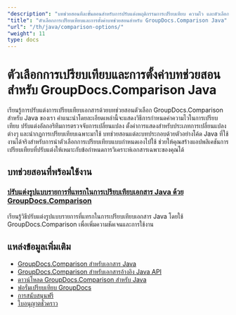 ```yaml
---
"description": "บทช่วยสอนทีละขั้นตอนสำหรับการปรับแต่งพฤติกรรมการเปรียบเทียบ ความไว และตัวเลือกการแสดงผลด้วย GroupDocs.Comparison สำหรับ Java"
"title": "ตัวเลือกการเปรียบเทียบและการตั้งค่าบทช่วยสอนสำหรับ GroupDocs.Comparison Java"
"url": "/th/java/comparison-options/"
"weight": 11
type: docs
---
```

# ตัวเลือกการเปรียบเทียบและการตั้งค่าบทช่วยสอนสำหรับ GroupDocs.Comparison Java

เรียนรู้การปรับแต่งการเปรียบเทียบเอกสารด้วยบทช่วยสอนตัวเลือก GroupDocs.Comparison สำหรับ Java ของเรา คำแนะนำโดยละเอียดเหล่านี้จะแสดงวิธีการกำหนดค่าความไวในการเปรียบเทียบ ปรับแต่งอัลกอริทึมการตรวจจับการเปลี่ยนแปลง ตั้งค่าการแสดงสำหรับประเภทการเปลี่ยนแปลงต่างๆ และนำกฎการเปรียบเทียบเฉพาะมาใช้ บทช่วยสอนแต่ละบทประกอบด้วยตัวอย่างโค้ด Java ที่ใช้งานได้จริงสำหรับการนำตัวเลือกการเปรียบเทียบแบบกำหนดเองไปใช้ ช่วยให้คุณสร้างแอปพลิเคชันการเปรียบเทียบที่ปรับแต่งให้เหมาะกับข้อกำหนดการวิเคราะห์เอกสารเฉพาะของคุณได้

## บทช่วยสอนที่พร้อมใช้งาน

### [ปรับแต่งรูปแบบรายการที่แทรกในการเปรียบเทียบเอกสาร Java ด้วย GroupDocs.Comparison](./groupdocs-comparison-java-custom-inserted-item-styles/)
เรียนรู้วิธีปรับแต่งรูปแบบรายการที่แทรกในการเปรียบเทียบเอกสาร Java โดยใช้ GroupDocs.Comparison เพื่อเพิ่มความชัดเจนและการใช้งาน

## แหล่งข้อมูลเพิ่มเติม

- [GroupDocs.Comparison สำหรับเอกสาร Java](https://docs.groupdocs.com/comparison/java/)
- [GroupDocs.Comparison สำหรับเอกสารอ้างอิง Java API](https://reference.groupdocs.com/comparison/java/)
- [ดาวน์โหลด GroupDocs.Comparison สำหรับ Java](https://releases.groupdocs.com/comparison/java/)
- [ฟอรั่มเปรียบเทียบ GroupDocs](https://forum.groupdocs.com/c/comparison)
- [การสนับสนุนฟรี](https://forum.groupdocs.com/)
- [ใบอนุญาตชั่วคราว](https://purchase.groupdocs.com/temporary-license/)